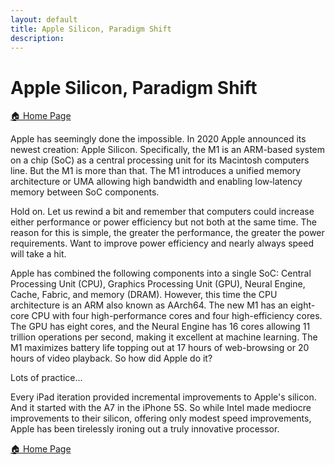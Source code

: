 ```yaml
---
layout: default
title: Apple Silicon, Paradigm Shift
description: 
---
```

# Apple Silicon, Paradigm Shift

[ 🏠 Home Page](https://davidprush.com)

Apple has seemingly done the impossible. In 2020 Apple announced its newest creation: Apple Silicon. Specifically, the M1 is an ARM-based system on a chip (SoC) as a central processing unit for its Macintosh computers line. But the M1 is more than that. The M1 introduces a unified memory architecture or UMA allowing high bandwidth and enabling low‑latency memory between SoC components. 

Hold on. Let us rewind a bit and remember that computers could increase either performance or power efficiency but not both at the same time. The reason for this is simple, the greater the performance, the greater the power requirements. Want to improve power efficiency and nearly always speed will take a hit.

Apple has combined the following components into a single SoC: Central Processing Unit (CPU), Graphics Processing Unit (GPU), Neural Engine, Cache, Fabric, and memory (DRAM). However, this time the CPU architecture is an ARM also known as AArch64. The new M1 has an eight-core CPU with four high-performance cores and four high-efficiency cores. The GPU has eight cores, and the Neural Engine has 16 cores allowing 11 trillion operations per second, making it excellent at machine learning. The M1 maximizes battery life topping out at 17 hours of web-browsing or 20 hours of video playback. So how did Apple do it?

Lots of practice...

Every iPad iteration provided incremental improvements to Apple's silicon. And it started with the A7 in the iPhone 5S. So while Intel made mediocre improvements to their silicon, offering only modest speed improvements, Apple has been tirelessly ironing out a truly innovative processor.

[ 🏠 Home Page](https://davidprush.com)

